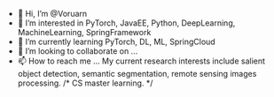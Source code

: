 - 👋 Hi, I’m @Voruarn
- 👀 I’m interested in PyTorch, JavaEE, Python, DeepLearning, MachineLearning, SpringFramework
- 🌱 I’m currently learning PyTorch, DL, ML, SpringCloud
- 💞️ I’m looking to collaborate on ...
- 📫 How to reach me ...
My current research interests include salient object detection, semantic segmentation, remote sensing images processing.
/*
  CS master learning.
*/

<!---
Voruarn/Voruarn is a ✨ special ✨ repository because its `README.md` (this file) appears on your GitHub profile.
You can click the Preview link to take a look at your changes.
--->

